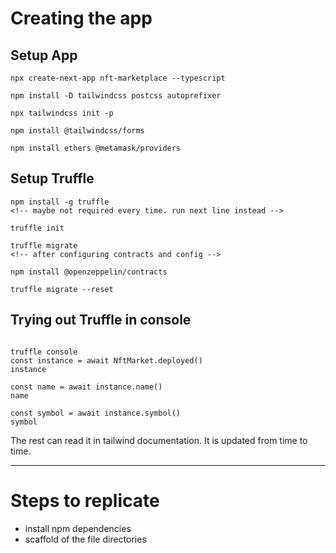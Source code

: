 # Creating the app
## Setup App
```
npx create-next-app nft-marketplace --typescript

npm install -D tailwindcss postcss autoprefixer

npx tailwindcss init -p 

npm install @tailwindcss/forms

npm install ethers @metamask/providers
```

## Setup Truffle
```
npm install -g truffle
<!-- maybe not required every time. run next line instead -->

truffle init

truffle migrate
<!-- after configuring contracts and config -->

npm install @openzeppelin/contracts

truffle migrate --reset

```

## Trying out Truffle in console

```

truffle console
const instance = await NftMarket.deployed()
instance

const name = await instance.name()
name

const symbol = await instance.symbol()
symbol

```

The rest can read it in tailwind documentation. It is updated from time to time.

---

# Steps to replicate
- install npm dependencies
- scaffold of the file directories